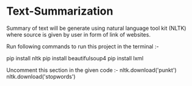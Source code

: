 # Text-Summarization
Summary of text will be generate using natural language tool kit (NLTK) where source is given by user in form of link of websites.

Run following commands to run this project in the terminal :-

pip install nltk
pip install beautifulsoup4
pip install lxml

Uncomment this section in the given code :-
nltk.download('punkt')
nltk.download('stopwords')
